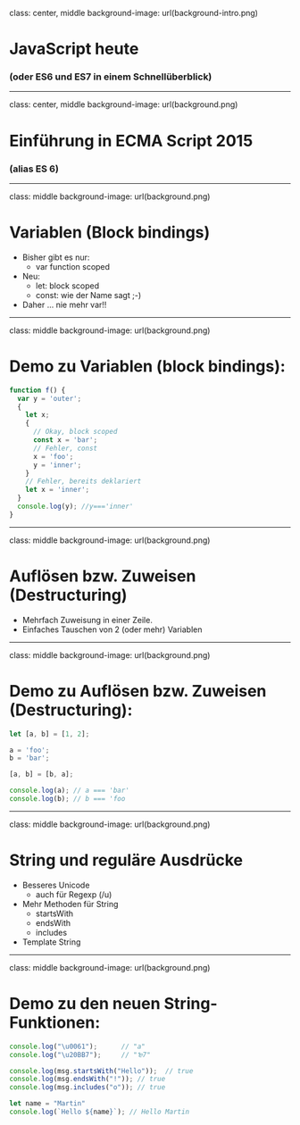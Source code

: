 class: center, middle
background-image: url(background-intro.png)

# JavaScript heute
### (oder ES6 und ES7  in einem Schnellüberblick)

---
class: center, middle
background-image: url(background.png)

# Einführung in ECMA Script 2015
### (alias ES 6)

---
class: middle
background-image: url(background.png)

# Variablen (Block bindings)

- Bisher gibt es nur:
  - var  function scoped
- Neu:
  - let: block scoped
  - const: wie der Name sagt ;-)
- Daher ... nie mehr var!!

---
class: middle
background-image: url(background.png)

# Demo zu Variablen (block bindings):

```JavaScript
function f() {
  var y = 'outer';
  {
    let x;
    {
      // Okay, block scoped
      const x = 'bar';
      // Fehler, const
      x = 'foo';
      y = 'inner';
    }
    // Fehler, bereits deklariert
    let x = 'inner';
  }
  console.log(y); //y==='inner'
}
```

---
class: middle
background-image: url(background.png)

# Auflösen bzw. Zuweisen (Destructuring)
- Mehrfach Zuweisung in einer Zeile.
- Einfaches Tauschen von 2 (oder mehr) Variablen

---
class: middle
background-image: url(background.png)

# Demo zu Auflösen bzw. Zuweisen (Destructuring):
```JavaScript
let [a, b] = [1, 2];		

a = 'foo';
b = 'bar';

[a, b] = [b, a];

console.log(a); // a === 'bar'
console.log(b); // b === 'foo
```

---
class: middle
background-image: url(background.png)

# String und reguläre Ausdrücke

- Besseres Unicode
  - auch für Regexp (/u)
- Mehr Methoden für String
  - startsWith
  - endsWith
  - includes
- Template String

---
class: middle
background-image: url(background.png)

# Demo zu den neuen String-Funktionen:

```JavaScript
console.log("\u0061");      // "a"		
console.log("\u20BB7");     // "₻7"

console.log(msg.startsWith("Hello"));  // true
console.log(msg.endsWith("!")); // true
console.log(msg.includes("o")); // true

let name = "Martin"
console.log(`Hello ${name}`); // Hello Martin
```
